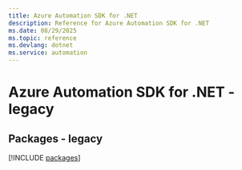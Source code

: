 ```yaml
---
title: Azure Automation SDK for .NET
description: Reference for Azure Automation SDK for .NET
ms.date: 08/29/2025
ms.topic: reference
ms.devlang: dotnet
ms.service: automation
---
```

# Azure Automation SDK for .NET - legacy
## Packages - legacy
[!INCLUDE [packages](automation-index.md)]